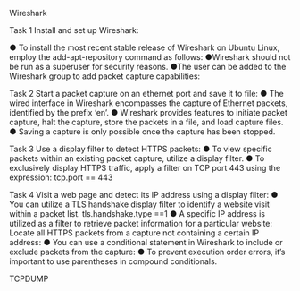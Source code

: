Wireshark


Task 1
Install and set up Wireshark:

● To install the most recent stable release of Wireshark on Ubuntu Linux, employ the add-apt-repository command as follows:
●Wireshark should not be run as a superuser for security reasons.
●The user can be added to the Wireshark group to add packet capture capabilities:

Task 2
Start a packet capture on an ethernet port and save it to file:
● The wired interface in Wireshark encompasses the capture of Ethernet packets, identified by the prefix ‘en’.
● Wireshark provides features to initiate packet capture, halt the capture, store the packets in a file, and load capture files.
● Saving a capture is only possible once the capture has been stopped.

Task 3
Use a display filter to detect HTTPS packets:
● To view specific packets within an existing packet capture, utilize a display filter.
● To exclusively display HTTPS traffic, apply a filter on TCP port 443 using the expression:
tcp.port == 443

Task 4
Visit a web page and detect its IP address using a display filter:
● You can utilize a TLS handshake display filter to identify a website visit within a packet list.
tls.handshake.type ==1
● A specific IP address is utilized as a filter to retrieve packet information for a particular website:
Locate all HTTPS packets from a capture not containing a certain IP address:
● You can use a conditional statement in Wireshark to include or exclude packets from the capture:
● To prevent execution order errors, it’s important to use parentheses in compound conditionals. 



TCPDUMP 
